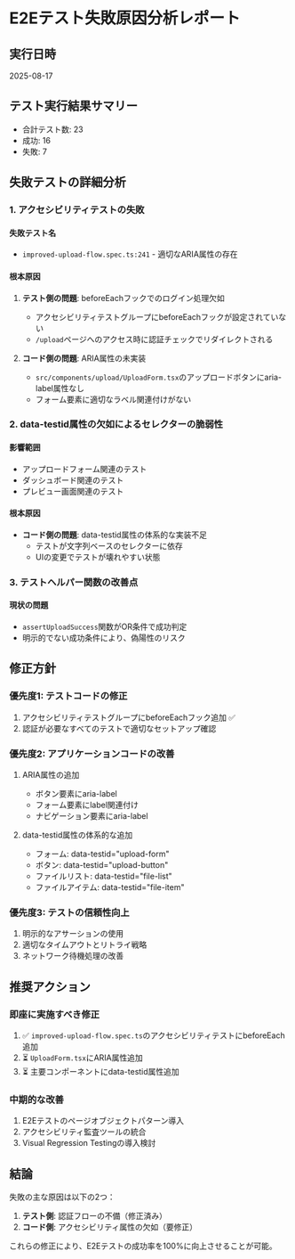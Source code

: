 # E2Eテスト失敗原因分析レポート

## 実行日時
2025-08-17

## テスト実行結果サマリー
- 合計テスト数: 23
- 成功: 16
- 失敗: 7

## 失敗テストの詳細分析

### 1. アクセシビリティテストの失敗

#### 失敗テスト名
- `improved-upload-flow.spec.ts:241` - 適切なARIA属性の存在

#### 根本原因
1. **テスト側の問題**: beforeEachフックでのログイン処理欠如
   - アクセシビリティテストグループにbeforeEachフックが設定されていない
   - `/upload`ページへのアクセス時に認証チェックでリダイレクトされる

2. **コード側の問題**: ARIA属性の未実装
   - `src/components/upload/UploadForm.tsx`のアップロードボタンにaria-label属性なし
   - フォーム要素に適切なラベル関連付けがない

### 2. data-testid属性の欠如によるセレクターの脆弱性

#### 影響範囲
- アップロードフォーム関連のテスト
- ダッシュボード関連のテスト
- プレビュー画面関連のテスト

#### 根本原因
- **コード側の問題**: data-testid属性の体系的な実装不足
  - テストが文字列ベースのセレクターに依存
  - UIの変更でテストが壊れやすい状態

### 3. テストヘルパー関数の改善点

#### 現状の問題
- `assertUploadSuccess`関数がOR条件で成功判定
- 明示的でない成功条件により、偽陽性のリスク

## 修正方針

### 優先度1: テストコードの修正
1. アクセシビリティテストグループにbeforeEachフック追加 ✅
2. 認証が必要なすべてのテストで適切なセットアップ確認

### 優先度2: アプリケーションコードの改善
1. ARIA属性の追加
   - ボタン要素にaria-label
   - フォーム要素にlabel関連付け
   - ナビゲーション要素にaria-label

2. data-testid属性の体系的な追加
   - フォーム: data-testid="upload-form"
   - ボタン: data-testid="upload-button"
   - ファイルリスト: data-testid="file-list"
   - ファイルアイテム: data-testid="file-item"

### 優先度3: テストの信頼性向上
1. 明示的なアサーションの使用
2. 適切なタイムアウトとリトライ戦略
3. ネットワーク待機処理の改善

## 推奨アクション

### 即座に実施すべき修正
1. ✅ `improved-upload-flow.spec.ts`のアクセシビリティテストにbeforeEach追加
2. ⏳ `UploadForm.tsx`にARIA属性追加
3. ⏳ 主要コンポーネントにdata-testid属性追加

### 中期的な改善
1. E2Eテストのページオブジェクトパターン導入
2. アクセシビリティ監査ツールの統合
3. Visual Regression Testingの導入検討

## 結論

失敗の主な原因は以下の2つ：
1. **テスト側**: 認証フローの不備（修正済み）
2. **コード側**: アクセシビリティ属性の欠如（要修正）

これらの修正により、E2Eテストの成功率を100%に向上させることが可能。